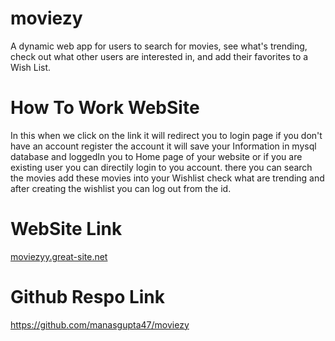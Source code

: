 # moviezy
A dynamic web app for users to search for movies, see what's trending, check out what other users are interested in, and add their favorites to a Wish List.
# How To Work WebSite
In this when we click on the link it will redirect you to login page if you don't have an account
register the account it will save your Information in mysql database and loggedIn you to Home page of your website or if you are existing user you can directily login to you account. there you can search the movies add these movies into your Wishlist check what are trending and after creating the wishlist you can log out from the id.
# WebSite Link
<a href="http://moviezyy.great-site.net/">moviezyy.great-site.net</a>
# Github Respo Link
<a href="https://github.com/manasgupta47/moviezy">https://github.com/manasgupta47/moviezy<a>
